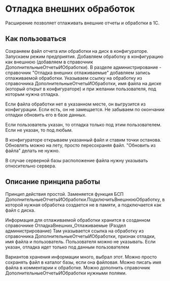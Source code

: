 Отладка внешних обработок
=========================

Расширение позволяет отлаживать внешние отчеты и обработки в 1С.

Как пользоваться
----------------

Сохраняем файл отчета или обработки на диск в конфигураторе. Запускаем режим предприятия. Добавляем обработку в конфигурацию как внешнюю (добавляем в справочник ДополнительныеОтчетыИОбработки). 
В разделе администрирование - справочник "Отладка внешних отлаживаемые" добавляем запись отлаживаемой обработки. Указываем ссылку на обработку из справочника ДополнительныеОтчетыИОбработки, имя файла на диске (который открыт в конфигураторе) и при желании пользователя, под которым нужна отладка.

Если файла обработки нет в указанном месте, он выгрузится из конфигурации. Если есть, он не замещается. Не забываем по окончании отладки обновить его в базе данных.

Если пользователь указан, то отладка только под этим пользователем. Если не указан, то под любым.

В конфигураторе открываем указанный файл и ставим точки останова. Обновлять можно на лету, просто пересохраняя файл. "Обновить из файла" делать не нужно.

В случае серверной базы расположение файла нужну указывать относительно сервера.

Описание принципа работы
------------------------

Принцип действия простой. Заменяется функция БСП ДополнительныеОтчетыИОбработки.ПодключитьВнешнююОбработку, в которой нужная обработка создается не в памяти, а подключается как файл с диска.

Информация для отлаживаемой обработки хранится в созданном справочнике ОтладкаВнешних_Отлаживаемые (Раздел администрирование)
Там указывается ссылка на обработку из справочника ДополнительныеОтчетыИОбработки, признак отладки, имя файла и пользователь.
Пользователя можно не указывать. Если указан, отладка идет только под данным пользователем

Вариантов хранения информации много, выбрал этот. Можно просто сохранять файл в каталог базы, если она файловая. Можно писать имя файла в комментарии к обработке. Можно дополнить справочник ДополнительныеОтчетыИОбработки нужными полями.
